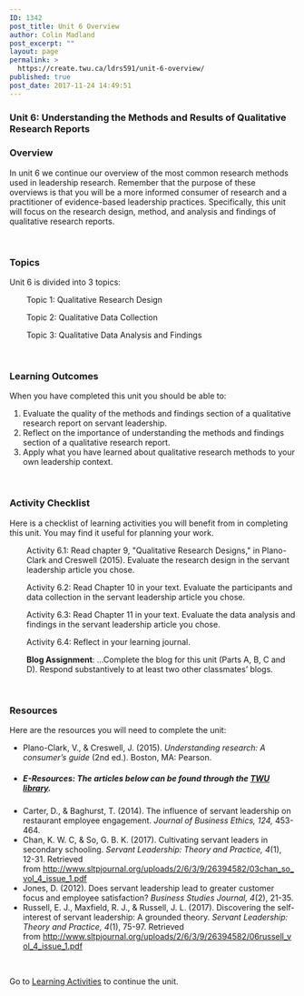 ```yaml
---
ID: 1342
post_title: Unit 6 Overview
author: Colin Madland
post_excerpt: ""
layout: page
permalink: >
  https://create.twu.ca/ldrs591/unit-6-overview/
published: true
post_date: 2017-11-24 14:49:51
---
```

<h3>Unit 6: Understanding the Methods and Results of Qualitative Research Reports</h3>
<h3>Overview</h3>
In unit 6 we continue our overview of the most common research methods used in leadership research. Remember that the purpose of these overviews is that you will be a more informed consumer of research and a practitioner of evidence-based leadership practices. Specifically, this unit will focus on the research design, method, and analysis and findings of qualitative research reports.

&nbsp;
<h3>Topics</h3>
Unit 6 is divided into 3 topics:
<p style="padding-left: 30px;">Topic 1: Qualitative Research Design</p>
<p style="padding-left: 30px;">Topic 2: Qualitative Data Collection</p>
<p style="padding-left: 30px;">Topic 3: Qualitative Data Analysis and Findings</p>
&nbsp;
<h3>Learning Outcomes</h3>
When you have completed this unit you should be able to:<span style="color: #ff0000;"><strong> </strong></span>
<ol>
 	<li>Evaluate the quality of the methods and findings section of a qualitative research report on servant leadership.</li>
 	<li>Reflect on the importance of understanding the methods and findings section of a qualitative research report.</li>
 	<li>Apply what you have learned about qualitative research methods to your own leadership context.</li>
</ol>
&nbsp;
<h3>Activity Checklist</h3>
Here is a checklist of learning activities you will benefit from in completing this unit. You may find it useful for planning your work.
<p style="padding-left: 30px;">Activity 6.1: Read chapter 9, "Qualitative Research Designs," in Plano-Clark and Creswell (2015). Evaluate the research design in the servant leadership article you chose.</p>
<p style="padding-left: 30px;">Activity 6.2: Read Chapter 10 in your text. Evaluate the participants and data collection in the servant leadership article you chose.</p>
<p style="padding-left: 30px;">Activity 6.3: Read Chapter 11 in your text. Evaluate the data analysis and findings in the servant leadership article you chose.</p>
<p style="padding-left: 30px;">Activity 6.4: Reflect in your learning journal.</p>
<p style="padding-left: 30px;"><strong>Blog Assignment</strong>: …Complete the blog for this unit (Parts A, B, C and D). Respond substantively to at least two other classmates’ blogs.</p>
&nbsp;
<h3>Resources</h3>
Here are the resources you will need to complete the unit:
<ul>
 	<li>Plano-Clark, V., &amp; Creswell, J. (2015). <em>Understanding research: A consumer’s guide</em> (2nd ed.). Boston, MA: Pearson.</li>
 	<li>
<h5>E-Resources: The articles below can be found through the <a href="https://www.twu.ca/library">TWU library</a>.</h5>
</li>
 	<li>Carter, D., &amp; Baghurst, T. (2014). The influence of servant leadership on restaurant employee engagement. <em>Journal of Business Ethics, 124,</em> 453-464.</li>
 	<li>Chan, K. W. C, &amp; So, G. B. K. (2017). Cultivating servant leaders in secondary schooling. <em>Servant Leadership: Theory and Practice, 4</em>(1), 12-31. Retrieved from <a href="http://www.sltpjournal.org/uploads/2/6/3/9/26394582/03chan_so_vol_4_issue_1.pdf">http://www.sltpjournal.org/uploads/2/6/3/9/26394582/03chan_so_vol_4_issue_1.pdf</a></li>
 	<li>Jones, D. (2012). Does servant leadership lead to greater customer focus and employee satisfaction? <em>Business Studies Journal, 4</em>(2), 21-35.</li>
 	<li>Russell, E. J., Maxfield, R. J., &amp; Russell, J. L. (2017). Discovering the self-interest of servant leadership: A grounded theory. <em>Servant Leadership: Theory and Practice, 4</em>(1), 75-97. Retrieved from <a href="http://www.sltpjournal.org/uploads/2/6/3/9/26394582/06russell_vol_4_issue_1.pdf">http://www.sltpjournal.org/uploads/2/6/3/9/26394582/06russell_vol_4_issue_1.pdf</a></li>
</ul>
&nbsp;

Go to <a href="https://create.twu.ca/ldrs591/unit-6-learning-activities/">Learning Activities</a> to continue the unit.